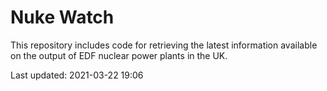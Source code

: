 # Nuke Watch

This repository includes code for retrieving the latest information available on the output of EDF nuclear power plants in the UK.

Last updated: 2021-03-22 19:06
